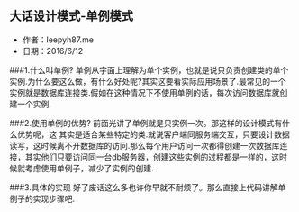 ## 大话设计模式-单例模式

- 作者：leepyh87.me
- 日期：2016/6/12

###1.什么叫单例?
单例从字面上理解为单个实例，也就是说只负责创建类的单个实例.为什么要这么做，有什么好处呢?其实这要看实际应用场景了.最常见的一个实例就是数据库连接类.假如在这种情况下不使用单例的话，每次访问数据库就创建一个实例.

###2.使用单例的优势?
前面光讲了单例就是只实例一次。那这样的设计模式有什么优势呢，这 其实是适合某些特定的类.就说客户端同服务端交互，只要设计数据读写，这时候离不开数据库的访问.那么每个用户访问一次都得创建一次数据库连接，其实他们只要访问同一台db服务器，创建这些实例的过程都是一样的，这时候就考虑使用单例子，减少了实例的创建.

###3.具体的实现
好了废话这么多也许你早就不耐烦了。那么直接上代码讲解单例子的实现步骤吧.
